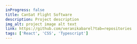 ```yaml
---
inProgress: false
title: CanSat Flight Software
description: Project description
img_alt: project image alt text
link: https://github.com/veranikabarel?tab=repositories
tags: ['React', 'CSS', 'Typescript']
---
```

